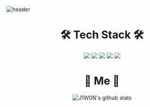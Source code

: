 ![header](https://capsule-render.vercel.app/api?type=slice&color=auto&height=300&section=header&text=J1W0N&fontSize=90)




<h1 align="center">🛠 Tech Stack 🛠</h1>

<p align="center">
  <img src="https://img.shields.io/badge/HTML5-E34F26?style=flat-square&logo=HTML5&logoColor=white"/>
  <img src="https://img.shields.io/badge/CSS3-1572B6?style=flat-square&logo=CSS3&logoColor=white"/>
  <img src="https://img.shields.io/badge/JavaScript-F7DF1E?style=flat-square&logo=JavaScript&logoColor=white"/>
  <img src="https://img.shields.io/badge/PHP-777BB4?style=flat-square&logo=PHP&logoColor=white"/>
  <img src="https://img.shields.io/badge/MySQL-4479A1?style=flat-square&logo=MySQL&logoColor=white"/>
</p>

<h1 align="center">🌹 Me 🌹</h1>

<div align="center"> 
  
  ![J1W0N's github stats](https://github-readme-stats.vercel.app/api?username=J1W0N-1209&show_icons=true)
</div>


